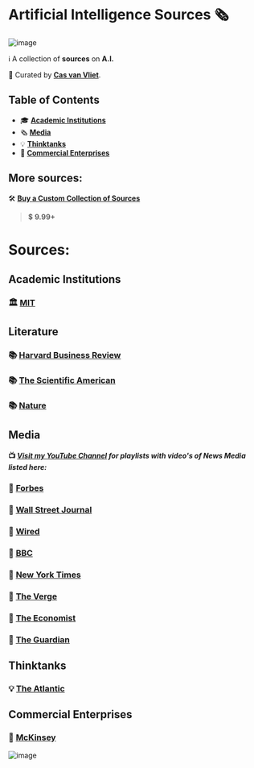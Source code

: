 # Artificial Intelligence Sources 🗞️

![image](https://github.com/cas-van-vliet/cas-van-vliet/assets/146363448/12512d42-e0e2-452a-9d4b-ce683b1cc906)

ℹ️ A collection of **sources** on **A.I.**

👀 Curated by [**Cas van Vliet**](https://casvanvliet.substack.com).

## Table of Contents

- 🎓 **[Academic Institutions](#academic-institutions)**
- 🗞️ **[Media](#media)**
- 💡 **[Thinktanks](#thinktanks)**
- 💸 **[Commercial Enterprises](#commercial-organizations)**

## More sources:

🛠️ **[Buy a Custom Collection of Sources](mailto:workcommunication@duck.com)**
> 💲 **9.99+**

# Sources:
## Academic Institutions

### 🏛️ [MIT](https://news.mit.edu/topic/artificial-intelligence2)

## Literature

### 📚 [Harvard Business Review](https://hbr.org/topic/subject/ai-and-machine-learning)

### 📚 [The Scientific American](https://www.scientificamerican.com/artificial-intelligence/)

### 📚 [Nature](https://www.nature.com/search?q=artificial+intelligence&journal=)

## Media

#### 📺 _[Visit my YouTube Channel](https://www.youtube.com/@promptfast/playlists) for playlists with video's of News Media listed here:_

### 📰 [Forbes](https://www.forbes.com/ai/)

### 📰 [Wall Street Journal](https://www.wsj.com/tech/ai)

### 📰 [Wired](https://www.wired.com/tag/artificial-intelligence/)

### 📰 [BBC](https://www.bbc.co.uk/news/topics/ce1qrvleleqt)

### 📰 [New York Times](https://www.nytimes.com/spotlight/artificial-intelligence)

### 📰 [The Verge](https://www.theverge.com/ai-artificial-intelligence)

### 📰 [The Economist](https://www.economist.com/artificial-intelligence)

### 📰 [The Guardian](https://www.theguardian.com/technology/artificialintelligenceai)

## Thinktanks

### 💡 [The Atlantic](https://www.theatlantic.com/category/ai-artificial-intelligence/)

## Commercial Enterprises 

### 💸 [McKinsey](https://www.mckinsey.com/capabilities/quantumblack/our-insights) 

![image](https://github.com/cas-van-vliet/chatgpt-prompts/assets/146363448/19f7dc8e-23c1-4160-b6d8-304ab0aaaa5f)
